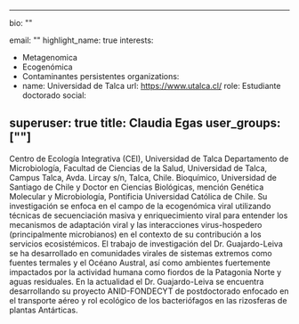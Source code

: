 
---

bio: ""


email: ""
highlight_name: true
interests:
- Metagenomica
- Ecogenómica 
- Contaminantes persistentes
organizations:
- name: Universidad de Talca
  url: https://www.utalca.cl/
role: Estudiante doctorado
social:

superuser: true
title: Claudia Egas
user_groups: [""]
---

Centro de Ecología Integrativa (CEI), Universidad de Talca Departamento de Microbiología, Facultad de Ciencias de la Salud, Universidad de Talca, Campus Talca, Avda. Lircay s/n, Talca, Chile.
​
Bioquímico, Universidad de Santiago de Chile y Doctor en Ciencias Biológicas, mención Genética Molecular y Microbiología, Pontificia Universidad Católica de Chile. Su investigación se enfoca en el campo de la ecogenómica viral utilizando técnicas de secuenciación masiva y enriquecimiento viral para entender los mecanismos de adaptación viral y las interacciones virus-hospedero (principalmente microbianos) en el contexto de su contribución a los servicios ecosistémicos.
El trabajo de investigación del Dr. Guajardo-Leiva se ha desarrollado en comunidades virales de sistemas extremos como fuentes termales y el Océano Austral, así como ambientes fuertemente impactados por la actividad humana como fiordos de la Patagonia Norte y aguas residuales.
En la actualidad el Dr. Guajardo-Leiva se encuentra desarrollando su proyecto ANID-FONDECYT de postdoctorado enfocado en el transporte aéreo y rol ecológico de los bacteriófagos en las rizosferas de plantas Antárticas.